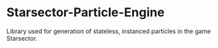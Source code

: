 # Starsector-Particle-Engine
Library used for generation of stateless, instanced particles in the game Starsector.
